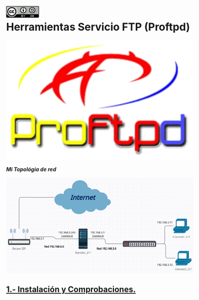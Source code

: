 <img src="./imagenes/MI-LICENCIA88x31.png" style="float: left; margin-right: 10px;" />

# Herramientas Servicio FTP (Proftpd)
![logo apache](/imagenes/ProftpdLogo.png)

***Mi Topológia de red***

![red](/imagenes/red.png)

## [1.- Instalación y Comprobaciones.](./apache2/instalacionYComprobaciones)
<!-- ## [2.- Estructura de ficheros de configuración.](./apache2/EstructuraFicherosConfiguracion)
## [3.- Directivas.](./apache2/Directivas)
## [4.- Sitios Virtuales.](./apache2/SitiosVirtuales)
## [5.- Opciones de directorio.](./apache2/OpcionesDirectorio)
## [6.- Alias.](./apache2/alias/)
## [7.- Redireccionamientos.](./apache2/redireccionamientos/)
## [8.- Páginas de errores personalizados.](./apache2/ErroresPersonalizados)
## [9.- Control de acceso.](./apache2/controlAcceso)
## [10.- Autenticación Básica.](./apache2/autenticacionBasica)
## [11.- Autenticación Digest.](./apache2/autenticacionDigest)
## [12.- Autenticación Compleja.](./apache2/autenticacionCompleja)
## [13.- Fichero htacces.](./apache2/htacces)
## [14.- Cargar Módulos (userdir y WebDav).](./apache2/CargarModulos)
## [15.- Acceso Seguro SSL/TLS (HTTPs).](./apache2/https) -->

